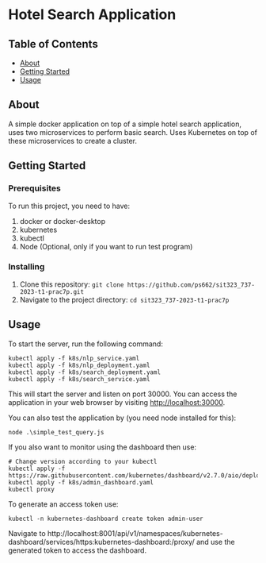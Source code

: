 # Hotel Search Application
## Table of Contents

- [About](#about)
- [Getting Started](#getting_started)
- [Usage](#usage)

## About <a name = "about"></a>

A simple docker application on top of a simple hotel search application, uses two microservices to perform basic search. 
Uses Kubernetes on top of these microservices to create a cluster.

## Getting Started <a name = "getting_started"></a>

### Prerequisites

To run this project, you need to have:
1. docker or docker-desktop
2. kubernetes
3. kubectl
4. Node (Optional, only if you want to run test program)

### Installing

1. Clone this repository: `git clone https://github.com/ps662/sit323_737-2023-t1-prac7p.git`
2. Navigate to the project directory: `cd sit323_737-2023-t1-prac7p`

## Usage <a name = "usage"></a>

To start the server, run the following command:

```
kubectl apply -f k8s/nlp_service.yaml
kubectl apply -f k8s/nlp_deployment.yaml
kubectl apply -f k8s/search_deployment.yaml
kubectl apply -f k8s/search_service.yaml
```

This will start the server and listen on port 30000. You can access the application in your web browser by visiting [http://localhost:30000](http://localhost:30000).

You can also test the application by (you need node installed for this):

```
node .\simple_test_query.js
```

If you also want to monitor using the dashboard then use:

```
# Change version according to your kubectl
kubectl apply -f https://raw.githubusercontent.com/kubernetes/dashboard/v2.7.0/aio/deploy/recommended.yaml
kubectl apply -f k8s/admin_dashboard.yaml
kubectl proxy
```

To generate an access token use:

```
kubectl -n kubernetes-dashboard create token admin-user
```

Navigate to http://localhost:8001/api/v1/namespaces/kubernetes-dashboard/services/https:kubernetes-dashboard:/proxy/ and use the generated token to access the dashboard.





